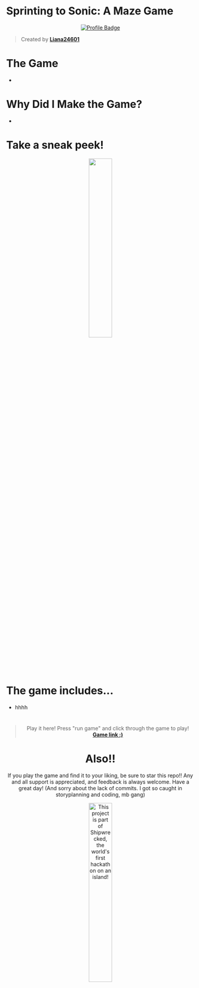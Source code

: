 # Sprinting to Sonic: A Maze Game

<div align="center">

[![Profile Badge](https://img.shields.io/badge/Profile-Liana24601-blue?style=for-the-badge&logo=github)](https://github.com/Liana24601)

</div>

> Created by **[Liana24601](https://github.com/Liana24601)**

#

# The Game

-

#

# Why Did I Make the Game?

-

#

# Take a sneak peek!

<div align="center">
    <img src="[https://i.imgur.com/MxmaqU1.png](https://i.imgur.com/vfYRkdl.png)" 
         style="width: 35%;">
  </a>
</div>

#

# The game includes...

- hhhh

<div align="center">

#

> Play it here! Press "run game" and click through the game to play! **[Game link :)](https://lianadothallik.itch.io/red-stains-gold-eyes)**

# Also!!

If you play the game and find it to your liking, be sure to star this repo!! Any and all support is appreciated, and feedback is always welcome. Have a great day!
(And sorry about the lack of commits. I got so caught in storyplanning and coding, mb gang)

<div align="center">
  <a href="https://shipwrecked.hackclub.com/?t=ghrm" target="_blank">
    <img src="https://hc-cdn.hel1.your-objectstorage.com/s/v3/739361f1d440b17fc9e2f74e49fc185d86cbec14_badge.png" 
         alt="This project is part of Shipwrecked, the world's first hackathon on an island!" 
         style="width: 35%;">
  </a>
</div>
